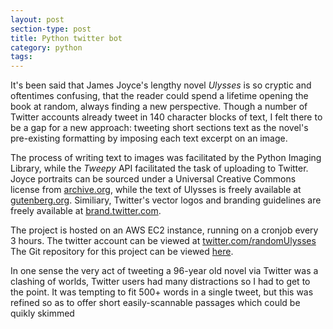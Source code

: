 ```yaml
---
layout: post
section-type: post
title: Python twitter bot
category: python 
tags: 
---
```

It's been said that James Joyce's lengthy novel *Ulysses* is so cryptic and oftentimes confusing, that the reader could spend a lifetime opening the book at random, always finding a new perspective. Though a number of Twitter accounts already tweet in 140 character blocks of text, I felt there to be a gap for a new approach: tweeting short sections text as the novel's pre-existing formatting by imposing each text excerpt on an image.	

The process of writing text to images was facilitated by the Python Imaging Library, while the *Tweepy* API facilitated the task of uploading to Twitter.
Joyce portraits can be sourced under a Universal Creative Commons license from [archive.org](https://archive.org/details/JamesJoyceVariousPhotos), while the text of Ulysses is freely available at [gutenberg.org](http://www.gutenberg.org/ebooks/4300). Similiary, Twitter's vector logos and branding guidelines are freely available at [brand.twitter.com](https://brand.twitter.com/).

The project is hosted on an AWS EC2 instance, running on a cronjob every 3 hours.
The twitter account can be viewed at [twitter.com/randomUlysses](https://twitter.com/randomUlysses)
The Git repository for this project can be viewed [here](https://github.com/oisinBates/JamesJoyceUlyssesTwitterBot).


In one sense the very act of tweeting a 96-year old novel via Twitter was a clashing of worlds, Twitter users had many distractions so I had to get to the point. It was tempting to fit 500+ words in a single tweet, but this was refined so as to offer short easily-scannable passages which could be quikly skimmed
